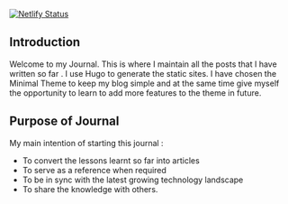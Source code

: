 [![Netlify Status](https://api.netlify.com/api/v1/badges/dc46285e-4235-4ab2-9914-141341b92247/deploy-status)](https://app.netlify.com/sites/adii-journal/deploys)

## Introduction 

Welcome to my Journal. This is where I maintain all the posts that I have written so far . I use Hugo to generate the static sites. I have chosen the Minimal Theme to keep my blog simple and at the same time give myself the opportunity to learn to add more features to the theme in future. 

## Purpose of Journal 

My main intention of starting this journal : 
- To convert the lessons learnt so far into articles 
- To serve as a reference when required 
- To be in sync with the latest growing technology landscape 
- To share the knowledge with others. 

